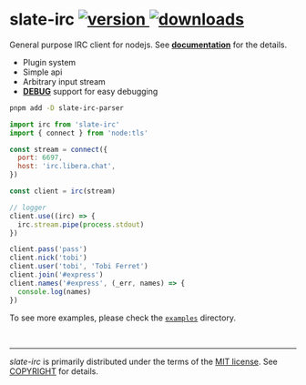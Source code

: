 slate-irc [![version] ![downloads]][npm]
========
General purpose IRC client for nodejs. See **[documentation]** for the details.

- Plugin system
- Simple api
- Arbitrary input stream
- **[DEBUG]** support for easy debugging

```bash
pnpm add -D slate-irc-parser
```
```js
import irc from 'slate-irc'
import { connect } from 'node:tls'

const stream = connect({
  port: 6697,
  host: 'irc.libera.chat',
})

const client = irc(stream)

// logger
client.use((irc) => {
  irc.stream.pipe(process.stdout)
})

client.pass('pass')
client.nick('tobi')
client.user('tobi', 'Tobi Ferret')
client.join('#express')
client.names('#express', (_err, names) => {
  console.log(names)
})
```

To see more examples, please check the [`examples`](examples) directory.

&nbsp;

--------
*slate-irc* is primarily distributed under the terms of the [MIT license]. See
[COPYRIGHT] for details.

[version]: https://badgen.net/npm/v/slate-irc
[downloads]: https://badgen.net/npm/dt/slate-irc
[npm]: https://npmjs.org/package/slate-irc

[documentation]: docs.md
[DEBUG]: https://github.com/visionmedia/debug

[MIT license]: LICENSE
[COPYRIGHT]: COPYRIGHT
